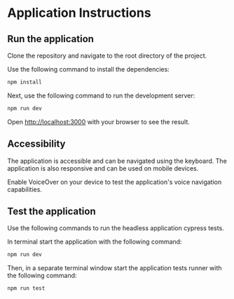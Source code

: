 # Application Instructions

## Run the application

Clone the repository and navigate to the root directory of the project.

Use the following command to install the dependencies:

```bash
npm install
```

Next, use the following command to run the development server:

```bash
npm run dev
```

Open [http://localhost:3000](http://localhost:3000) with your browser to see the result.

## Accessibility

The application is accessible and can be navigated using the keyboard. The application is also responsive and can be used on mobile devices.

Enable VoiceOver on your device to test the application's voice navigation capabilities.


## Test the application

Use the following commands to run the headless application cypress tests.

In terminal start the application with the following command:

```bash
npm run dev
```

Then, in a separate terminal window start the application tests runner with the following command:

```bash
npm run test
```
